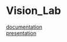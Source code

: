# Vision_Lab
<a href="https://docs.google.com/document/d/1BL1JKj45IL-ECRy2uvYYaHIwALWS-e4xudvIFCJ4ClY/edit?usp=sharing">documentation</a> <br>
<a href="https://www.canva.com/design/DAFkDbwtuQk/wPXNPeSAB-6tIlOy8iHwLQ/edit?utm_content=DAFkDbwtuQk&utm_campaign=designshare&utm_medium=link2&utm_source=sharebutton">presentation</a>
